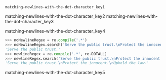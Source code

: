 ```ngMeta
matching-newlines-with-the-dot-character_key1
```

matching-newlines-with-the-dot-character_key2
matching-newlines-with-the-dot-character_key3


matching-newlines-with-the-dot-character_key4


```python
>>> noNewlineRegex = re.compile('.*')
>>> noNewlineRegex.search('Serve the public trust.\nProtect the innocent.\nUphold the law.').group()
'Serve the public trust.'
>>> newlineRegex = re.compile('.*', re.DOTALL)
>>> newlineRegex.search('Serve the public trust.\nProtect the innocent.\nUphold the law.').group()
'Serve the public trust.\nProtect the innocent.\nUphold the law.'
```
matching-newlines-with-the-dot-character_key5
